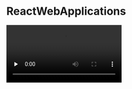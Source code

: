 # ReactWebApplications
<video id="video" controls="none" preload="none" autoplay>
      <source id="mp4" src="./assets/shareme.mp4" type="video/mp4">
</videos>